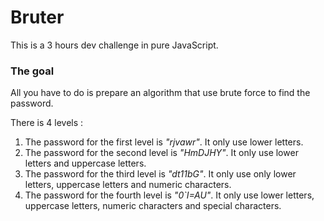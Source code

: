 # Bruter
This is a 3 hours dev challenge in pure JavaScript. 

### The goal
All you have to do is prepare an algorithm that use brute force to find the password.

There is 4 levels : 
 1. The password for the first level is  *"rjvawr"*. 
    It only use lower letters. 
 2. The password for the second level is  *"HmDJHY"*. 
    It only use lower letters and uppercase letters. 
 3. The password for the third level is *"dt11bG"*. 
    It only use only lower letters, uppercase letters and numeric characters. 
 4. The password for the fourth level is *"0`I=AU"*.
    It only use lower letters, uppercase letters, numeric characters and special characters. 